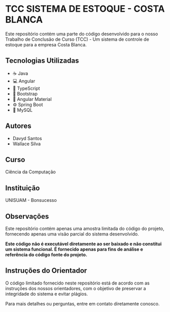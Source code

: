 # TCC SISTEMA DE ESTOQUE - COSTA BLANCA

Este repositório contém uma parte do código desenvolvido para o nosso Trabalho de Conclusão de Curso (TCC) - Um sistema de controle de estoque para a empresa Costa Blanca.

## Tecnologias Utilizadas

- :coffee: Java
- :computer: Angular
- :memo: TypeScript
- :art: Bootstrap
- :diamond_shape_with_a_dot_inside: Angular Material
- :gear: Spring Boot
- :floppy_disk: MySQL

## Autores

- Davyd Santos
- Wallace Silva

## Curso

Ciência da Computação

## Instituição

UNISUAM - Bonsucesso

## Observações

Este repositório contém apenas uma amostra limitada do código do projeto, fornecendo apenas uma visão parcial do sistema desenvolvido.

**Este código não é executável diretamente ao ser baixado e não constitui um sistema funcional. É fornecido apenas para fins de análise e referência do código fonte do projeto.**

## Instruções do Orientador

O código limitado fornecido neste repositório está de acordo com as instruções dos nossos orientadores, com o objetivo de preservar a integridade do sistema e evitar plágios.

Para mais detalhes ou perguntas, entre em contato diretamente conosco.
